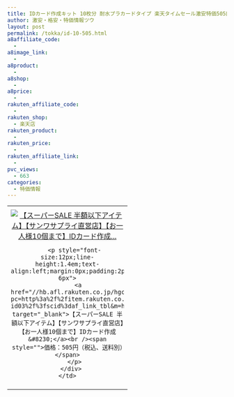 ```yaml
---
title: IDカード作成キット 10枚分 耐水プラカードタイプ 楽天タイムセール激安特価505円！
author: 激安・格安・特価情報ツウ
layout: post
permalink: /tokka/id-10-505.html
a8affiliate_code:
  -
a8image_link:
  -
a8product:
  -
a8shop:
  -
a8price:
  -
rakuten_affiliate_code:
  -
rakuten_shop:
  - 楽天店
rakuten_product:
  -
rakuten_price:
  -
rakuten_affiliate_link:
  -
pvc_views:
  - 663
categories:
  - 特価情報
---
```

<table border="0" cellpadding="0" cellspacing="0">
  <tr>
    <td valign="top">
      <div style="border:1px none;margin:0px;padding:6px 0px;width:260px;text-align:center;float:left">
        <a href="//hb.afl.rakuten.co.jp/hgc/0445a1b9.eef28929.0445a1ba.864a0495/?pc=http%3a%2f%2fitem.rakuten.co.jp%2fsanwadirect%2fjp-id03%2f%3fscid%3daf_link_tbl&m=http%3a%2f%2fm.rakuten.co.jp%2fsanwadirect%2fi%2f10019027%2f" target="_blank"><img src="//hbb.afl.rakuten.co.jp/hgb/?pc=http%3a%2f%2fthumbnail.image.rakuten.co.jp%2f%400_mall%2fsanwadirect%2fcabinet%2fj%2fjp-id03.jpg%3f_ex%3d240x240&m=http%3a%2f%2fthumbnail.image.rakuten.co.jp%2f%400_mall%2fsanwadirect%2fcabinet%2fj%2fjp-id03.jpg" alt="【スーパーSALE 半額以下アイテム】【サンワサプライ直営店】【お一人様10個まで】IDカード作成..." border="0" style="margin:0px;padding:0px" /></a>

        <p style="font-size:12px;line-height:1.4em;text-align:left;margin:0px;padding:2px 6px">
          <a href="//hb.afl.rakuten.co.jp/hgc/0445a1b9.eef28929.0445a1ba.864a0495/?pc=http%3a%2f%2fitem.rakuten.co.jp%2fsanwadirect%2fjp-id03%2f%3fscid%3daf_link_tbl&m=http%3a%2f%2fm.rakuten.co.jp%2fsanwadirect%2fi%2f10019027%2f" target="_blank">【スーパーSALE 半額以下アイテム】【サンワサプライ直営店】【お一人様10個まで】IDカード作成&#8230;</a><br /><span style="">価格：505円（税込、送料別）</span>
        </p>
      </div>
    </td>
  </tr>
</table>